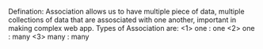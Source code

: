 Defination: Association allows us to have multiple piece of data, multiple collections of data that are assosciated with one another, important in making complex web app.
          Types of Association are:
              <1> one : one
              <2> one : many
              <3> many : many
